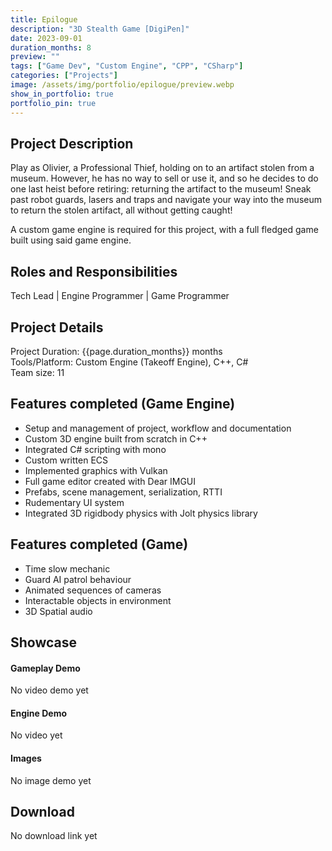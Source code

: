 ```yaml
---
title: Epilogue 
description: "3D Stealth Game [DigiPen]"
date: 2023-09-01
duration_months: 8
preview: ""
tags: ["Game Dev", "Custom Engine", "CPP", "CSharp"]
categories: ["Projects"]
image: /assets/img/portfolio/epilogue/preview.webp
show_in_portfolio: true
portfolio_pin: true
---
```


## **Project Description**
Play as Olivier, a Professional Thief, holding on to an artifact stolen from a museum. However, he has no way to sell or use it, and so he decides to do one last heist before retiring: returning the artifact to the museum! Sneak past robot guards, lasers and traps and navigate your way into the museum to return the stolen artifact, all without getting caught!

A custom game engine is required for this project, with a full fledged game built using said game engine.

## **Roles and Responsibilities**
Tech Lead | Engine Programmer | Game Programmer  

## **Project Details**
Project Duration: {{page.duration_months}} months  
Tools/Platform: Custom Engine (Takeoff Engine), C++, C#  
Team size: 11  

## Features completed (Game Engine)  
- Setup and management of project, workflow and documentation
- Custom 3D engine built from scratch in C++
- Integrated C# scripting with mono
- Custom written ECS
- Implemented graphics with Vulkan
- Full game editor created with Dear IMGUI 
- Prefabs, scene management, serialization, RTTI
- Rudementary UI system
- Integrated 3D rigidbody physics with Jolt physics library

## Features completed (Game)  
- Time slow mechanic
- Guard AI patrol behaviour
- Animated sequences of cameras
- Interactable objects in environment
- 3D Spatial audio

## **Showcase**
#### Gameplay Demo
No video demo yet

#### Engine Demo  
No video yet 

#### Images  
No image demo yet

## **Download**
No download link yet

